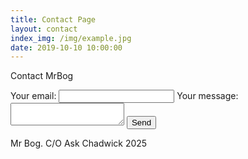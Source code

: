 ```yaml
---
title: Contact Page
layout: contact
index_img: /img/example.jpg
date: 2019-10-10 10:00:00
---
```


Contact MrBog

<!-- modify this form HTML and place wherever you want your form -->
<form
  action="https://formspree.io/f/mpwqrlqq"
  method="POST"
>
  <label>
    Your email:
    <input type="email" name="email">
  </label>
  <label>
    Your message:
    <textarea name="message"></textarea>
  </label>
  <!-- your other form fields go here -->
  <button type="submit">Send</button>
</form>

Mr Bog. 
C/O Ask Chadwick
2025